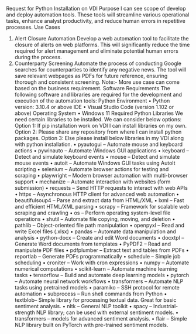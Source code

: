Request for Python Installation on VDI
Purpose
I can see scope of develop and deploy automation tools. These tools will streamline various operational tasks, enhance analyst productivity, and reduce human errors in repetitive processes.
Use Cases
1. Alert Closure Automation
Develop a web automation tool to facilitate the closure of alerts on web platforms. This will significantly reduce the time required for alert management and eliminate potential human errors during the process.
2. Counterparty Screening
Automate the process of conducting Google searches for counterparties to identify any negative news. The tool will save relevant webpages as PDFs for future reference, ensuring thorough and consistent screening.
Note:- More use case can come based on the business requirement.
Software Requirements
The following software and libraries are required for the development and execution of the automation tools:
Python Environment
• Python version: 3.10.4 or above
IDE
• Visual Studio Code (version 1.102 or above)
Operating System
• Windows 11
Required Python Libraries
We need certain libraries to be installed. We can consider below options:
Option 1: If pip installation work on VDI I can install libraries on my own.
Option 2: Please share any repository from where I can install python packages.
Option 3: Else please install below libraries in my VDI along with python installation.
• pyautogui – Automate mouse and keyboard actions
• pywinauto – Automate Windows GUI applications
• keyboard – Detect and simulate keyboard events
• mouse – Detect and simulate mouse events
• autoit – Automate Windows GUI tasks using AutoIt scripting
• selenium – Automate browser actions for testing and scraping
• playwright – Modern browser automation with multi-browser support
• mechanize – Automate interaction with websites (form submission)
• requests – Send HTTP requests to interact with web APIs
• httpx – Asynchronous HTTP client for advanced web automation
• beautifulsoup4 – Parse and extract data from HTML/XML
• lxml – Fast and efficient HTML/XML parsing
• scrapy – Framework for scalable web scraping and crawling
• os – Perform operating system-level file operations
• shutil – Automate file copying, moving, and deletion
• pathlib – Object-oriented file path manipulation
• openpyxl – Read and write Excel files (.xlsx)
• pandas – Automate data manipulation and analysis
• python-docx – Create and edit Word documents
• docxtpl – Generate Word documents from templates
• PyPDF2 – Read and manipulate PDF files
• pdfplumber – Extract text and tables from PDFs
• reportlab – Generate PDFs programmatically
• schedule – Simple job scheduling
• croniter – Work with cron expressions
• numpy – Automate numerical computations
• scikit-learn – Automate machine learning tasks
• tensorflow – Build and automate deep learning models
• pytorch – Automate neural network workflows
• transformers – Automate NLP tasks using pretrained models
• paramiko – SSH protocol for remote automation
• subprocess – Run shell commands from Python
• textblob– Simple library for processing textual data. Great for basic sentiment analysis.
• nltk – General NLP toolkit
• spacy – Industrial-strength NLP library; can be used with external sentiment models.
• transformers – models for advanced sentiment analysis.
• flair – Simple NLP library built on PyTorch with pre-trained sentiment models.








